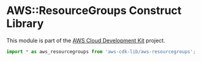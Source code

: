 # AWS::ResourceGroups Construct Library


This module is part of the [AWS Cloud Development Kit](https://github.com/aws/aws-cdk) project.

```ts nofixture
import * as aws_resourcegroups from 'aws-cdk-lib/aws-resourcegroups';
```
